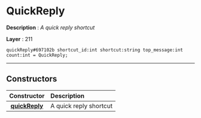 # QuickReply

**Description** : *A quick reply shortcut*

**Layer** : 211

```tl
quickReply#697102b shortcut_id:int shortcut:string top_message:int count:int = QuickReply;
```

---

## Constructors

| Constructor | Description |
| :---: | :--- |
| [**quickReply**](constructor/quickReply) | A quick reply shortcut |